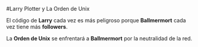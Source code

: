 #Larry Plotter y La Orden de Unix

El código de **Larry** cada vez es más peligroso porque **Ballmermort** cada vez tiene más **followers**.

La **Orden de Unix** se enfrentará a **Ballmermort** por la neutralidad de la red.
